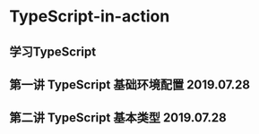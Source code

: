 # TypeScript-in-action
学习TypeScript
---

## 第一讲 TypeScript 基础环境配置  2019.07.28

## 第二讲 TypeScript 基本类型  2019.07.28


